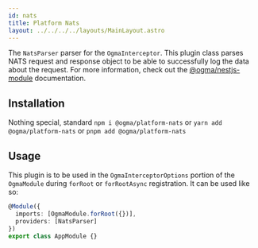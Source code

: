 ```yaml
---
id: nats
title: Platform Nats
layout: ../../../../layouts/MainLayout.astro
---
```


The `NatsParser` parser for the `OgmaInterceptor`. This plugin class parses NATS request and response object to be able to successfully log the data about the request. For more information, check out the [@ogma/nestjs-module](/en/nestjs/module) documentation.

## Installation

Nothing special, standard `npm i @ogma/platform-nats` or `yarn add @ogma/platform-nats` or `pnpm add @ogma/platform-nats`

## Usage

This plugin is to be used in the `OgmaInterceptorOptions` portion of the `OgmaModule` during `forRoot` or `forRootAsync` registration. It can be used like so:

```ts
@Module({
  imports: [OgmaModule.forRoot({})],
  providers: [NatsParser]
})
export class AppModule {}
```
